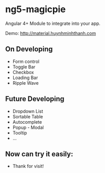 # ng5-magicpie
Angular 4+ Module to integrate into your app.

Demo: http://material.huynhminhthanh.com

## On Developing

- Form control
- Toggle Bar
- Checkbox
- Loading Bar
- Ripple Wave

## Future Developing

- Dropdown List
- Sortable Table
- Autocomplete
- Popup - Modal
- Tooltip
- ...

## Now can try it easily:

- Thank for visit!
